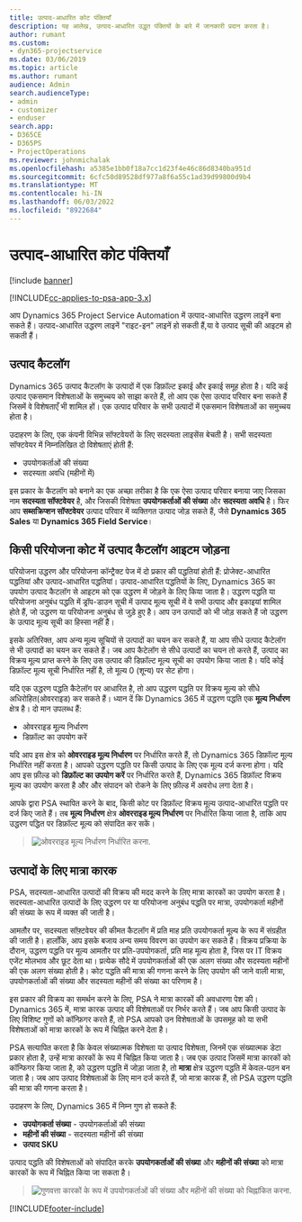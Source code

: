 ```yaml
---
title: उत्पाद-आधारित कोट पंक्तियाँ
description: यह आलेख, उत्पाद-आधारित उद्धृत पंक्तियों के बारे में जानकारी प्रदान करता है।
author: rumant
ms.custom:
- dyn365-projectservice
ms.date: 03/06/2019
ms.topic: article
ms.author: rumant
audience: Admin
search.audienceType:
- admin
- customizer
- enduser
search.app:
- D365CE
- D365PS
- ProjectOperations
ms.reviewer: johnmichalak
ms.openlocfilehash: a5385e1bb0f18a7cc1d23f4e46c86d8340ba951d
ms.sourcegitcommit: 6cfc50d89528df977a8f6a55c1ad39d99800d9b4
ms.translationtype: MT
ms.contentlocale: hi-IN
ms.lasthandoff: 06/03/2022
ms.locfileid: "8922684"
---
```

# <a name="product-based-quote-lines"></a>उत्पाद-आधारित कोट पंक्तियाँ

[!include [banner](../includes/psa-now-project-operations.md)]

[!INCLUDE[cc-applies-to-psa-app-3.x](../includes/cc-applies-to-psa-app-3x.md)]


आप Dynamics 365 Project Service Automation में उत्पाद-आधारित उद्धरण लाइनें बना सकते हैं। उत्पाद-आधारित उद्धरण लाइनें "राइट-इन" लाइनें हो सकती हैं,या वे उत्पाद सूची की आइटम हो सकती हैं।

## <a name="product-catalog"></a>उत्पाद कैटलॉग

Dynamics 365 उत्पाद कैटलॉग के उत्पादों में एक डिफ़ॉल्ट इकाई और इकाई समूह होता है। यदि कई उत्पाद एकसमान विशेषताओं के समुच्चय को साझा करते हैं, तो आप एक ऐसा उत्पाद परिवार बना सकते हैं जिसमें वे विशेषताएँ भी शामिल हों। एक उत्पाद परिवार के सभी उत्पादों में एकसमान विशेषताओं का समुच्चय होता है।

उदाहरण के लिए, एक कंपनी विभिन्न सॉफ्टवेयरों के लिए सदस्यता लाइसेंस बेचती है। सभी सदस्यता सॉफ्टवेयर में निम्नलिखित दो विशेषताएं होती हैं:

- उपयोगकर्ताओं की संख्या 
- सदस्यता अवधि (महीनों में)

इस प्रकार के कैटलॉग को बनाने का एक अच्छा तरीका है कि एक ऐसा उत्पाद परिवार बनाया जाए जिसका नाम **सदस्यता सॉफ्टवेयर** है, और जिसकी विशेषता **उपयोगकर्ताओं की संख्या** और **सदस्यता अवधि** है। फिर आप **सब्सक्रिप्शन सॉफ्टवेयर** उत्पाद परिवार में व्यक्तिगत उत्पाद जोड़ सकते हैं, जैसे **Dynamics 365 Sales** या **Dynamics 365 Field Service**।

## <a name="adding-product-catalog-items-to-a-project-quote"></a>किसी परियोजना कोट में उत्पाद कैटलॉग आइटम जोड़ना

परियोजना उद्धरण और परियोजना कॉन्ट्रैक्ट पेज में दो प्रकार की पद्धतियां होती हैं: प्रोजेक्ट-आधारित पद्धतियां और उत्पाद-आधारित पद्धतियां। उत्पाद-आधारित पद्धतियों के लिए, Dynamics 365 का उपयोग उत्पाद कैटलॉग से आइटम को एक उद्धरण में जोड़ने के लिए किया जाता है। उद्धरण पद्धति या परियोजना अनुबंध पद्धति में ड्रॉप-डाउन सूची में उत्पाद मूल्य सूची में वे सभी उत्पाद और इकाइयां शामिल होते हैं, जो उद्धरण या परियोजना अनुबंध से जुड़े हुए है। आप उन उत्पादों को भी जोड़ सकते हैं जो उद्धरण के उत्पाद मूल्य सूची का हिस्सा नहीं हैं।

इसके अतिरिक्त, आप अन्य मूल्य सूचियों से उत्पादों का चयन कर सकते हैं, या आप सीधे उत्पाद कैटेलॉग से भी उत्पादों का चयन कर सकते हैं। जब आप कैटेलॉग से सीधे उत्पादों का चयन तो करते हैं, उत्पाद का विक्रय मूल्य प्राप्त करने के लिए उस उत्पाद की डिफ़ॉल्ट मूल्य सूची का उपयोग किया जाता है। यदि कोई डिफ़ॉल्ट मूल्य सूची निर्धारित नहीं है, तो मूल्य 0 (शून्य) पर सेट होगा।

यदि एक उद्धरण पद्धति कैटेलॉग पर आधारित है, तो आप उद्धरण पद्धति पर विक्रय मूल्य को सीधे अधिरोहित(ओवरराइड) कर सकते हैं। ध्यान दें कि Dynamics 365 में उद्धरण पद्धति एक **मूल्य निर्धारण** क्षेत्र है। दो मान उपलब्ध हैं:

- ओवरराइड मूल्य निर्धारण  
- डिफ़ॉल्ट का उपयोग करें

यदि आप इस क्षेत्र को **ओवरराइड मूल्य निर्धारण** पर निर्धारित करते हैं, तो Dynamics 365 डिफ़ॉल्ट मूल्य निर्धारित नहीं करता है। आपको उद्धरण पद्धति पर किसी उत्पाद के लिए एक मूल्य दर्ज करना होगा। यदि आप इस फ़ील्ड को **डिफ़ॉल्ट का उपयोग करें** पर निर्धारित करते हैं, Dynamics 365 डिफ़ॉल्ट विक्रय मूल्य का उपयोग करता है और और संपादन को रोकने के लिए फ़ील्ड में अवरोध लगा देता है।

आपके द्वारा PSA स्थापित करने के बाद, किसी कोट पर डिफ़ॉल्ट विक्रय मूल्य उत्पाद-आधारित पद्धति पर दर्ज किए जाते हैं। तब **मूल्य निर्धारण** क्षेत्र **ओवरराइड मूल्य निर्धारण** पर निर्धारित किया जाता है, ताकि आप उद्धरण पद्धित पर डिफ़ॉल्ट मूल्य को संपादित कर सकें।

> ![ओवरराइड मूल्य निर्धारण निर्धारित करना.](media/basic-guide-10.png)
 
## <a name="quantity-factors-for-products"></a>उत्पादों के लिए मात्रा कारक

PSA, सदस्यता-आधारित उत्पादों की विक्रय की मदद करने के लिए मात्रा कारकों का उपयोग करता है। सदस्यता-आधारित उत्पादों के लिए उद्धरण पर या परियोजना अनुबंध पद्धति पर मात्रा, उपयोगकर्ता महीनों की संख्या के रूप में व्यक्त की जाती है।

आमतौर पर, सदस्यता सॉफ़्टवेयर की कीमत कैटलॉग में प्रति माह प्रति उपयोगकर्ता मूल्य के रूप में संग्रहीत की जाती है। हालाँकि, आप इसके बजाय अन्य समय विवरण का उपयोग कर सकते हैं। विक्रय प्रक्रिया के दौरान, उद्धरण पद्धति पर मूल्य आमतौर पर प्रति-उपयोगकर्ता, प्रति माह मूल्य होता है, जिस पर IT विक्रय एजेंट मोलभाव और छूट देता था। प्रत्येक सौदे में उपयोगकर्ताओं की एक अलग संख्या और सदस्यता महीनों की एक अलग संख्या होती है। कोट पद्धति की मात्रा की गणना करने के लिए उपयोग की जाने वाली मात्रा, उपयोगकर्ताओं की संख्या और सदस्यता महीनों की संख्या का परिणाम है।

इस प्रकार की विक्रय का समर्थन करने के लिए, PSA ने मात्रा कारकों की अवधारणा पेश की। Dynamics 365 में, मात्रा कारक उत्पाद की विशेषताओं पर निर्भर करते हैं। जब आप किसी उत्पाद के लिए विशिष्ट गुणों को कॉन्फ़िगर करते हैं, तो PSA आपको उन विशेषताओं के उपसमूह को या सभी विशेषताओं को मात्रा कारकों के रूप में चिह्नित करने देता है।

PSA सत्यापित करता है कि केवल संख्यात्मक विशेषता या उत्पाद विशेषता, जिनमें एक संख्यात्मक डेटा प्रकार होता है, उन्हें मात्रा कारकों के रूप में चिह्नित किया जाता है। जब एक उत्पाद जिसमें मात्रा कारकों को कॉन्फिगर किया जाता है, को उद्धरण पद्धति में जोड़ा जाता है, तो **मात्रा** क्षेत्र उद्धरण पद्धति में केवल-पठन बन जाता है। जब आप उत्पाद विशेषताओं के लिए मान दर्ज करते हैं, जो मात्रा कारक हैं, तो PSA उद्धरण पद्धति की मात्रा की गणना करता है।

उदाहरण के लिए, Dynamics 365 में निम्न गुण हो सकते हैं: 

- **उपयोगकर्ता संख्या** - उपयोगकर्ताओं की संख्या 
- **महीनों की संख्या** - सदस्यता महीनों की संख्या
- **उत्पाद SKU** 

उत्पाद पद्धति की विशेषताओं को संपादित करके **उपयोगकर्ताओं की संख्या** और **महीनों की संख्या** को मात्रा कारकों के रूप में चिह्नित किया जा सकता है। 

> ![गुणवत्ता कारकों के रूप में उपयोगकर्ताओं की संख्या और महीनों की संख्या को चिह्नांकित करना.](media/basic-guide-11.png)
 


[!INCLUDE[footer-include](../includes/footer-banner.md)]
